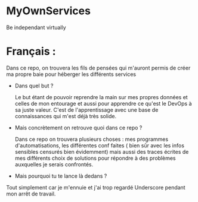 # MyOwnServices
Be independant virtually

# Français :

Dans ce repo, on trouvera les fils de pensées qui m'auront permis de créer ma propre baie pour héberger les différents services

- Dans quel but ?
   
  Le but étant de pouvoir reprendre la main sur mes propres données et celles de mon entourage et aussi pour apprendre ce qu'est le DevOps à sa juste valeur.
  C'est de l'apprentissage avec une base de connaissances qui m'est déjà très solide.
  
- Mais concrètement on retrouve quoi dans ce repo ?
  
  Dans ce repo on trouvera plusieurs choses : mes programmes d'automatisations, les différentes conf faites ( bien sûr avec les infos sensibles censurés bien évidemment) mais aussi des traces écrites de mes différents choix de solutions pour répondre à des problèmes auxquelles je serais confrontés.
 
 - Mais pourquoi tu te lance là dedans ? 
  
  Tout simplement car je m'ennuie et j'ai trop regardé Underscore pendant mon arrêt de travail.
  
  

